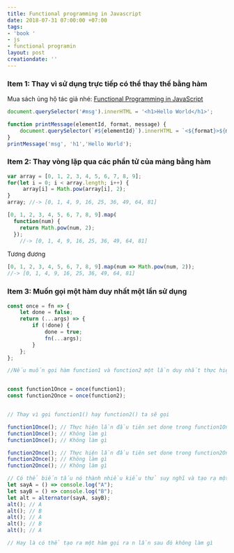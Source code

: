 ```yaml
---
title: Functional programming in Javascript
date: 2018-07-31 07:00:00 +07:00
tags:
- 'book '
- js
- functional programin
layout: post
creationdate: ''
---
```


### Item 1: Thay vì sử dụng trực tiếp có thể thay thế bằng hàm

Mua sách ủng hộ tác giả nhé: [Functional Programming in JavaScript](https://www.amazon.com/Functional-Programming-JavaScript-functional-techniques/dp/1617292826)

<i class="far fa-thumbs-down"></i>

```javascript
document.querySelector('#msg').innerHTML = '<h1>Hello World</h1>';
```

<i class="far fa-thumbs-up"></i>

```javascript
function printMessage(elementId, format, message) {
	document.querySelector(`#${elementId}`).innerHTML = `<${format}>${message}</${format}>`;
}
printMessage('msg', 'h1','Hello World');
```

### Item 2: Thay vòng lặp qua các phần tử của mảng bằng hàm

<i class="far fa-thumbs-down"></i>

```javascript
var array = [0, 1, 2, 3, 4, 5, 6, 7, 8, 9];
for(let i = 0; i < array.length; i++) {
     array[i] = Math.pow(array[i], 2);
}
array; //-> [0, 1, 4, 9, 16, 25, 36, 49, 64, 81]
```
<i class="far fa-thumbs-up"></i>

```javascript
[0, 1, 2, 3, 4, 5, 6, 7, 8, 9].map(
  function(num) {
    return Math.pow(num, 2);
  });
    //-> [0, 1, 4, 9, 16, 25, 36, 49, 64, 81]
```
Tương đương
```javascript
[0, 1, 2, 3, 4, 5, 6, 7, 8, 9].map(num => Math.pow(num, 2));
//-> [0, 1, 4, 9, 16, 25, 36, 49, 64, 81]
```

### Item 3: Muốn gọi một hàm duy nhất một lần sử dụng
```javascript
const once = fn => {
    let done = false;
    return (...args) => {
        if (!done) {
            done = true;
            fn(...args);
        }
    };
};

//Nếu muốn gọi hàm function1 và function2 một lần duy nhất thực hiện


const function1Once = once(function1);
const function2Once = once(function2);


// Thay vì gọi function1() hay function2() ta sẽ gọi

function1Once(); // Thực hiện lần đầu tiên set done trong function1Once là true
function1Once(); // Không làm gì
function1Once(); // Không làm gì

function2Once(); // Thực hiện lần đầu tiên set done trong function2Once là true
function2Once(); // Không làm gì
function2Once(); // Không làm gì

// Có thể biến tấu nó thành nhiều kiểu thử suy nghĩ và tạo rạ một hàm như alternator sau
let sayA = () => console.log("A");
let sayB = () => console.log("B");
let alt = alternator(sayA, sayB);
alt(); // A
alt(); // B
alt(); // A
alt(); // B
alt(); // A

// Hay là có thể tạo ra một hàm gọi ra n lần sau đó không làm gì
```